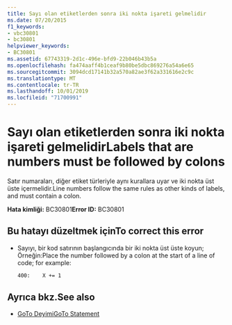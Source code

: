```yaml
---
title: Sayı olan etiketlerden sonra iki nokta işareti gelmelidir
ms.date: 07/20/2015
f1_keywords:
- vbc30801
- bc30801
helpviewer_keywords:
- BC30801
ms.assetid: 67743319-2d1c-496e-bfd9-22b046b43b5a
ms.openlocfilehash: fa474aaff4b1ceaf9b80be5dbc869276a54a6e65
ms.sourcegitcommit: 3094dcd17141b32a570a82ae3f62a331616e2c9c
ms.translationtype: MT
ms.contentlocale: tr-TR
ms.lasthandoff: 10/01/2019
ms.locfileid: "71700991"
---
```

# <a name="labels-that-are-numbers-must-be-followed-by-colons"></a><span data-ttu-id="9c3f3-102">Sayı olan etiketlerden sonra iki nokta işareti gelmelidir</span><span class="sxs-lookup"><span data-stu-id="9c3f3-102">Labels that are numbers must be followed by colons</span></span>
<span data-ttu-id="9c3f3-103">Satır numaraları, diğer etiket türleriyle aynı kurallara uyar ve iki nokta üst üste içermelidir.</span><span class="sxs-lookup"><span data-stu-id="9c3f3-103">Line numbers follow the same rules as other kinds of labels, and must contain a colon.</span></span>  
  
 <span data-ttu-id="9c3f3-104">**Hata kimliği:** BC30801</span><span class="sxs-lookup"><span data-stu-id="9c3f3-104">**Error ID:** BC30801</span></span>  
  
## <a name="to-correct-this-error"></a><span data-ttu-id="9c3f3-105">Bu hatayı düzeltmek için</span><span class="sxs-lookup"><span data-stu-id="9c3f3-105">To correct this error</span></span>  
  
- <span data-ttu-id="9c3f3-106">Sayıyı, bir kod satırının başlangıcında bir iki nokta üst üste koyun; Örneğin:</span><span class="sxs-lookup"><span data-stu-id="9c3f3-106">Place the number followed by a colon at the start of a line of code; for example:</span></span>  
  
    ```vb  
    400:    X += 1  
    ```  
  
## <a name="see-also"></a><span data-ttu-id="9c3f3-107">Ayrıca bkz.</span><span class="sxs-lookup"><span data-stu-id="9c3f3-107">See also</span></span>

- [<span data-ttu-id="9c3f3-108">GoTo Deyimi</span><span class="sxs-lookup"><span data-stu-id="9c3f3-108">GoTo Statement</span></span>](../../../visual-basic/language-reference/statements/goto-statement.md)
